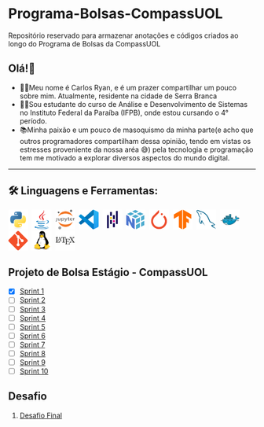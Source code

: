 # Programa-Bolsas-CompassUOL
Repositório reservado para armazenar anotações e códigos criados ao longo do Programa de Bolsas da CompassUOL
## Olá!👋

- 🙋‍♂️Meu nome é Carlos Ryan, e é um prazer compartilhar um pouco sobre mim. Atualmente, residente na cidade de Serra Branca
- 🧑‍💻Sou estudante do curso de Análise e Desenvolvimento de Sistemas no Instituto Federal da Paraíba (IFPB), onde estou cursando o 4° período.
- 📚Minha paixão e um pouco de masoquismo da minha parte(e acho que outros programadores compartilham dessa opinião, tendo em vistas os estresses proveniente da nossa aréa 😅) pela tecnologia e programação tem me motivado a explorar diversos aspectos do mundo digital. 

---
## 🛠️ Linguagens e Ferramentas:

<div>
  <img src="https://github.com/devicons/devicon/blob/master/icons/python/python-original.svg" title="Python" alt="Python" width="40" heght="40"/>&nbsp;
  <img src="https://github.com/devicons/devicon/blob/master/icons/java/java-original.svg" title="Java" alt="Java" width="40" heght="40"/>&nbsp;
  <img src="https://github.com/devicons/devicon/blob/master/icons/jupyter/jupyter-original-wordmark.svg" title="Jupyter" alt="Jupyter" width="40" heght="40"/>&nbsp;
  <img src="https://github.com/devicons/devicon/blob/master/icons/vscode/vscode-original.svg" title="VSCode" alt="VSCode" width="40" heght="40"/>&nbsp;
  <img src="https://github.com/devicons/devicon/blob/master/icons/pandas/pandas-original.svg" title="Pandas" alt="Pandas" width="40" heght="40"/>&nbsp;
  <img src="https://github.com/devicons/devicon/blob/master/icons/numpy/numpy-original.svg" title="Numpy" alt="Numpy" width="40" heght="40"/>&nbsp;
  <img src="https://github.com/devicons/devicon/blob/master/icons/pytorch/pytorch-original.svg" title="PyTorch" alt="PyTorch" width="40" heght="40"/>&nbsp;
  <img src="https://github.com/devicons/devicon/blob/master/icons/tensorflow/tensorflow-original.svg" title="TensorFlow" alt="TensorFlow" width="40" heght="40"/>&nbsp;
  <img src="https://github.com/devicons/devicon/blob/master/icons/mysql/mysql-original.svg" title="MySQL" alt="MySQL" width="40" heght="40"/>&nbsp;
  <img src="https://github.com/devicons/devicon/blob/master/icons/docker/docker-original.svg" title="Docker" alt="Docker" width="40" heght="40"/>&nbsp;
  <img src="https://github.com/devicons/devicon/blob/master/icons/git/git-original.svg" title="Git" alt="Git" width="40" heght="40"/>&nbsp;
  <img src="https://github.com/devicons/devicon/blob/master/icons/linux/linux-original.svg" title="Linux" alt="Linux" width="40" heght="40"/>&nbsp;
  <img src="https://github.com/devicons/devicon/blob/master/icons/latex/latex-original.svg" title="LaTeX" alt="LaTeX" width="40" heght="40"/>&nbsp;
</div>

## Projeto de Bolsa Estágio - CompassUOL 

- [x] [Sprint 1](Sprint%201/README.md)
- [ ] [Sprint 2](Sprint%202/README.md)
- [ ] [Sprint 3](Sprint%203/README.md)
- [ ] [Sprint 4](Sprint%204/README.md)
- [ ] [Sprint 5](Sprint%205/README.md)
- [ ] [Sprint 6](Sprint%206/README.md)
- [ ] [Sprint 7](Sprint%207/README.md)
- [ ] [Sprint 8](Sprint%208/README.md)
- [ ] [Sprint 9](Sprint%209/README.md)
- [ ] [Sprint 10](Sprint%2010/README.md)

## Desafio

1. [Desafio Final](Desafio/README.md)


